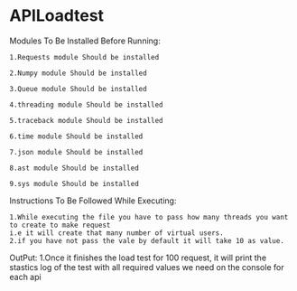 # APILoadtest
Modules To Be Installed Before Running:

	1.Requests module Should be installed
	
	2.Numpy module Should be installed
	
	3.Queue module Should be installed
	
	4.threading module Should be installed
	
	5.traceback module Should be installed
	
	6.time module Should be installed
	
	7.json module Should be installed
	
	8.ast module Should be installed
	
	9.sys module Should be installed


Instructions  To Be Followed While Executing:

	1.While executing the file you have to pass how many threads you want to create to make request
	i.e it will create that many number of virtual users.
	2.if you have not pass the vale by default it will take 10 as value.
	
OutPut:
	1.Once it finishes the load test for 100 request, it will print the stastics log of the test with all required values we need on the console for each api


